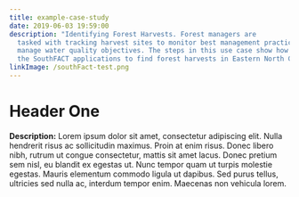 ```yaml
---
title: example-case-study
date: 2019-06-03 19:59:00
description: "Identifying Forest Harvests. Forest managers are
  tasked with tracking harvest sites to monitor best management practices and to
  manage water quality objectives. The steps in this use case show how to use
  the SouthFACT applications to find forest harvests in Eastern North Carolina."
linkImage: /southFact-test.png
---
```

# Header One

**Description:** Lorem ipsum dolor sit amet, consectetur adipiscing elit. Nulla hendrerit risus ac sollicitudin maximus. Proin at enim risus. Donec libero nibh, rutrum ut congue consectetur, mattis sit amet lacus. Donec pretium sem nisl, eu blandit ex egestas ut. Nunc tempor quam ut turpis molestie egestas. Mauris elementum commodo ligula ut dapibus. Sed purus tellus, ultricies sed nulla ac, interdum tempor enim. Maecenas non vehicula lorem.